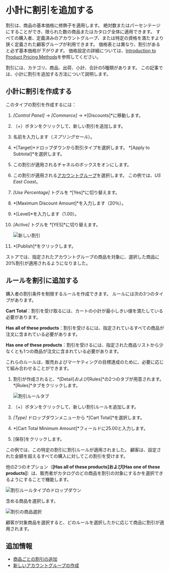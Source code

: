 # 小計に割引を追加する

割引は、商品の基本価格に修飾子を適用します。 絶対数またはパーセンテージにすることができ、限られた数の商品またはカタログ全体に適用できます。 すべての購入者、定義済みのアカウントグループ、または特定の資格を満たすより狭く定義された顧客グループが利用できます。 価格表とは異なり、割引があると必ず基本価格が*下がります*。 価格設定の詳細については、[Introduction to Product Pricing Methods](../managing-a-catalog/introduction-to-product-pricing-methods.md)を参照してください。

割引には、カテゴリ、商品、出荷、小計、合計の5種類があります。 この記事では、小計に割引を追加する方法について説明します。

## 小計に割引を作成する

このタイプの割引を作成するには：

1.  *[Control Panel]* → *[Commerce]* → *[Discounts]*に移動します。

2.  （+）ボタンをクリックして、新しい割引を追加します。

3.  名前を入力します（*スプリングセール*）。

4.  *[Target]*ドロップダウンから割引タイプを選択します。 *[Apply to Subtotal]*を選択します。

5.  この割引が適用されるチャネルのボックスをオンにします。

6.  この割引が適用される[アカウントグループ](../account-management/creating-a-new-account-group.md)を選択します。 この例では、*US East Coast*。

7.  *[Use Percentage]* トグルを *[Yes]*に切り替えます。

8.  *[Maximum Discount Amount]*を入力します（20％）。

9.  *[Level]*を入力します（1.00）。

10. *[Active]* トグルを *[YES]*に切り替えます。

    ![新しい割引](./adding-discounts-to-the-subtotal/images/01.png)

11. *[Publish]*をクリックします。

ストアでは、指定されたアカウントグループの商品を対象に、選択した商品に20%割引が適用されるようになりました。

## ルールを割引に追加する

購入者の割引条件を制限するルールを作成できます。 ルールには次の3つのタイプがあります。

**Cart Total**：割引を受け取るには、カートの小計が最小しきい値を満たしている必要があります。

**Has all of these products**：割引を受けるには、指定されているすべての商品が注文に含まれている必要があります。

**Has one of these products**：割引を受けるには、指定された商品リストから少なくとも1つの商品が注文に含まれている必要があります。

これらのルールは、販売およびマーケティングの目標達成のために、必要に応じて組み合わせることができます。

1.  割引が作成されると、*[Detail]*および*[Rules]*の2つのタブが用意されます。 *[Rules]*タブをクリックします。

    ![割引ルールタブ](./adding-discounts-to-the-subtotal/images/02.png)

2.  （+）ボタンをクリックして、新しい割引ルールを追加します。

3.  *[Type]* ドロップダウンメニューから *[Cart Total]*を選択します。

4.  *[Cart Total Minimum Amount]*フィールドに25.00と入力します。

5.  [保存]をクリックします。

この例では、この特定の割引に割引ルールが適用されました。 顧客は、設定された金額を超えるすべての購入に対してこの割引を受けます。

他の2つのオプション（**[Has all of these products]**および**[Has one of these products]**）は、販売者がカタログのどの商品を割引の対象にするかを選択できるようにすることで機能します。

![割引ルールタイプのドロップダウン](./adding-discounts-to-the-subtotal/images/03.png)

含める商品を選択します。

![割引の商品選択](./adding-discounts-to-the-subtotal/images/04.png)

顧客が対象商品を選択すると、どのルールを選択したかに応じて商品に割引が適用されます。

## 追加情報

  - [商品ごとの割引の追加](../promoting-products/adding-discounts-by-product.md)
  - [新しいアカウントグループの作成](../account-management/creating-a-new-account-group.md)
